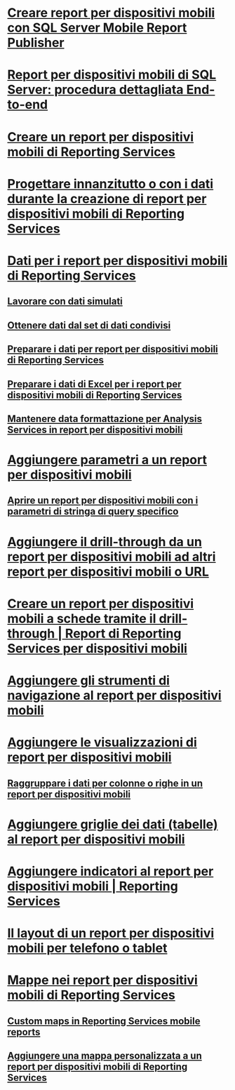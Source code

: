 # [Creare report per dispositivi mobili con SQL Server Mobile Report Publisher](create-mobile-reports-with-sql-server-mobile-report-publisher.md)  
# [Report per dispositivi mobili di SQL Server: procedura dettagliata End-to-end](sql-server-mobile-reports-end-to-end-walk-through.md)  
# [Creare un report per dispositivi mobili di Reporting Services](create-a-reporting-services-mobile-report.md)  
# [Progettare innanzitutto o con i dati durante la creazione di report per dispositivi mobili di Reporting Services](design-first-or-data-first-when-creating-in-reporting-services-mobile-reports.md)  
# [Dati per i report per dispositivi mobili di Reporting Services](data-for-reporting-services-mobile-reports.md)  
## [Lavorare con dati simulati](work-with-simulated-data-in-reporting-services-mobile-reports.md)  
## [Ottenere dati dal set di dati condivisi](get-data-from-shared-datasets-in-reporting-services-mobile-reports.md)  
## [Preparare i dati per report per dispositivi mobili di Reporting Services](prepare-data-for-reporting-services-mobile-reports.md)  
## [Preparare i dati di Excel per i report per dispositivi mobili di Reporting Services](prepare-excel-data-for-reporting-services-mobile-reports.md)  
## [Mantenere data formattazione per Analysis Services in report per dispositivi mobili](retain-date-formatting-for-analysis-services-in-mobile-reports.md)  
# [Aggiungere parametri a un report per dispositivi mobili](add-parameters-to-a-mobile-report-reporting-services.md)  
## [Aprire un report per dispositivi mobili con i parametri di stringa di query specifico](open-a-mobile-report-with-specific-query-string-parameters-reporting-services.md)  
# [Aggiungere il drill-through da un report per dispositivi mobili ad altri report per dispositivi mobili o URL](add-drillthrough-from-a-mobile-report-to-other-mobile-reports-or-urls.md)  
# [Creare un report per dispositivi mobili a schede tramite il drill-through | Report di Reporting Services per dispositivi mobili](create-a-tabbed-mobile-report-by-using-drillthrough.md)  
# [Aggiungere gli strumenti di navigazione al report per dispositivi mobili](add-navigators-to-reporting-services-mobile-reports.md)  
# [Aggiungere le visualizzazioni di report per dispositivi mobili](add-visualizations-to-reporting-services-mobile-reports.md)  
## [Raggruppare i dati per colonne o righe in un report per dispositivi mobili](group-data-by-columns-or-rows-in-a-mobile-report-reporting-services.md)  
# [Aggiungere griglie dei dati (tabelle) al report per dispositivi mobili](add-data-grids-to-mobile-reports-reporting-services.md)  
# [Aggiungere indicatori al report per dispositivi mobili | Reporting Services](add-gauges-to-mobile-reports-reporting-services.md)  
# [Il layout di un report per dispositivi mobili per telefono o tablet](lay-out-a-reporting-services-mobile-report-for-phone-or-tablet.md)  
# [Mappe nei report per dispositivi mobili di Reporting Services](maps-in-reporting-services-mobile-reports.md)  
## [Custom maps in Reporting Services mobile reports](custom-maps-in-reporting-services-mobile-reports.md)  
## [Aggiungere una mappa personalizzata a un report per dispositivi mobili di Reporting Services](add-a-custom-map-to-a-reporting-services-mobile-report.md)  
